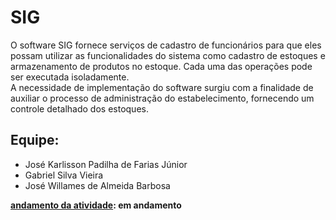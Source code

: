 <h1>SIG</h1>

<p>O software SIG fornece serviços de cadastro de funcionários para que eles possam utilizar as funcionalidades do sistema como cadastro de estoques e armazenamento de produtos no estoque. Cada uma das operações
pode ser executada isoladamente.<br>
A necessidade de implementação do software surgiu com a finalidade de auxiliar o processo de administração do estabelecimento, fornecendo um controle detalhado dos estoques.<p>
  
<h2>Equipe: </h2>
<ul>
  <li>José Karlisson Padilha de Farias Júnior</li>
  <li>Gabriel Silva Vieira</li>
  <li>José Willames de Almeida Barbosa</li>
</ul>

<p><b><u>andamento da atividade</u>: em andamento</b></p>

